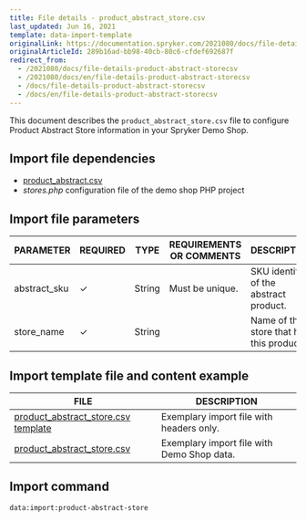 ```yaml
---
title: File details - product_abstract_store.csv
last_updated: Jun 16, 2021
template: data-import-template
originalLink: https://documentation.spryker.com/2021080/docs/file-details-product-abstract-storecsv
originalArticleId: 289b16ad-bb98-40cb-80c6-cfdef692687f
redirect_from:
  - /2021080/docs/file-details-product-abstract-storecsv
  - /2021080/docs/en/file-details-product-abstract-storecsv
  - /docs/file-details-product-abstract-storecsv
  - /docs/en/file-details-product-abstract-storecsv
---
```


This document describes the `product_abstract_store.csv` file to configure Product Abstract Store information in your Spryker Demo Shop.

## Import file dependencies

* [product_abstract.csv](/docs/pbc/all/product-information-management/{{page.version}}/import-and-export-data/products-data-import/file-details-product-abstract.csv.html)
* *stores.php* configuration file of the demo shop PHP project


## Import file parameters

| PARAMETER | REQUIRED | TYPE | REQUIREMENTS OR COMMENTS | DESCRIPTION |
| --- | --- | --- | --- | --- |
| abstract_sku | &check; | String | Must be unique. | SKU identifier of the abstract product. |
| store_name | &check; | String |  | Name of the store that has this product. |


## Import template file and content example

| FILE | DESCRIPTION |
| --- | --- |
| [product_abstract_store.csv template](https://spryker.s3.eu-central-1.amazonaws.com/docs/Developer+Guide/Back-End/Data+Manipulation/Data+Ingestion/Data+Import/Data+Import+Categories/Catalog+Setup/Products/Template+product_abstract_store.csv) | Exemplary import file with headers only. |
| [product_abstract_store.csv](https://spryker.s3.eu-central-1.amazonaws.com/docs/Developer+Guide/Back-End/Data+Manipulation/Data+Ingestion/Data+Import/Data+Import+Categories/Catalog+Setup/Products/product_abstract_store.csv) | Exemplary import file with Demo Shop data. |

## Import command

```bash
data:import:product-abstract-store
```
